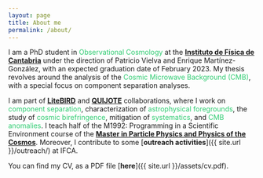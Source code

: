 ```yaml
---
layout: page
title: About me
permalink: /about/
---
```


I am a PhD student in <span style="color:#2ecc71">Observational Cosmology</span> at the [**Instituto de Física de Cantabria**](https://ifca.unican.es/en-us) under the direction of Patricio Vielva and Enrique Martínez-González, with an expected graduation date of February 2023. My thesis revolves around  the analysis of the <span style="color:#2ecc71">Cosmic Microwave Background (CMB)</span>, with a special focus on component separation analyses.

I am part of [**LiteBIRD**](https://www.litebird-europe.eu/) and [**QUIJOTE**](https://research.iac.es/proyecto/quijote/pages/en/home.php) collaborations, where I work on  <span style="color:#2ecc71">component separation</span>, characterization of <span style="color:#2ecc71">astrophysical foregrounds</span>, the study of <span style="color:#2ecc71">cosmic birefringence</span>, mitigation of <span style="color:#2ecc71">systematics</span>, and <span style="color:#2ecc71">CMB anomalies</span>. I teach half of the M1992: Programming in a Scientific Environment course of the [**Master in Particle Physics and Physics of the Cosmos**](https://masterphyparcos.ifca.es/). Moreover, I contribute to some [**outreach activities**]({{ site.url }}/outreach/) at IFCA.


You can find my CV, as a PDF file   [**here**]({{ site.url }}/assets/cv.pdf).
